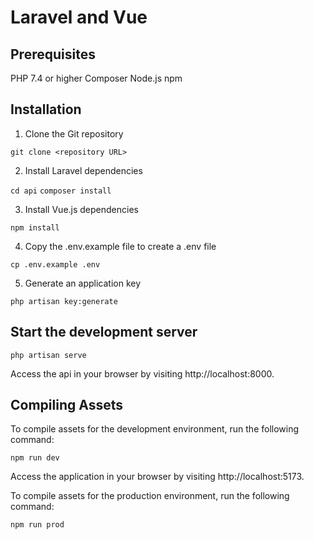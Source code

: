 # Laravel and Vue

## Prerequisites

PHP 7.4 or higher
Composer
Node.js
npm

## Installation

1. Clone the Git repository

```git clone <repository URL>```

2. Install Laravel dependencies

```cd api```
```composer install```

3. Install Vue.js dependencies

```npm install```

4. Copy the .env.example file to create a .env file

```cp .env.example .env```

5. Generate an application key

```php artisan key:generate```

## Start the development server

```php artisan serve```

Access the api in your browser by visiting http://localhost:8000.

## Compiling Assets

To compile assets for the development environment, run the following command:

```npm run dev```

Access the application in your browser by visiting http://localhost:5173.

To compile assets for the production environment, run the following command:

```npm run prod```
